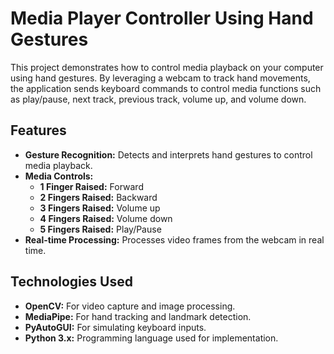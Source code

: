 # Media Player Controller Using Hand Gestures

This project demonstrates how to control media playback on your computer using hand gestures. By leveraging a webcam to track hand movements, the application sends keyboard commands to control media functions such as play/pause, next track, previous track, volume up, and volume down.

## Features

- **Gesture Recognition:** Detects and interprets hand gestures to control media playback.
- **Media Controls:**
  - **1 Finger Raised:** Forward
  - **2 Fingers Raised:** Backward
  - **3 Fingers Raised:** Volume up
  - **4 Fingers Raised:** Volume down
  - **5 Fingers Raised:** Play/Pause
- **Real-time Processing:** Processes video frames from the webcam in real time.

## Technologies Used

- **OpenCV:** For video capture and image processing.
- **MediaPipe:** For hand tracking and landmark detection.
- **PyAutoGUI:** For simulating keyboard inputs.
- **Python 3.x:** Programming language used for implementation.

